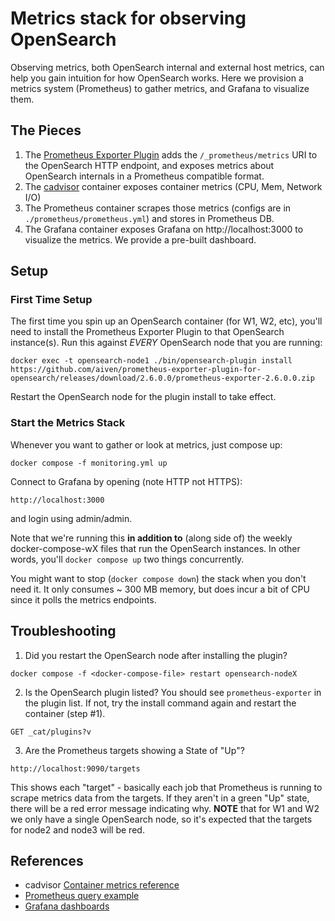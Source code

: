 # Metrics stack for observing OpenSearch

Observing metrics, both OpenSearch internal and external host metrics, can help you gain intuition for how OpenSearch works.  Here we provision a metrics system (Prometheus) to gather metrics, and Grafana to visualize them.

## The Pieces
1. The [Prometheus Exporter Plugin](https://github.com/aiven/prometheus-exporter-plugin-for-opensearch)
 adds the `/_prometheus/metrics` URI to the OpenSearch HTTP endpoint, and exposes metrics about OpenSearch internals in a Prometheus compatible format.
2. The [cadvisor](https://github.com/google/cadvisor) container exposes container metrics (CPU, Mem, Network I/O)
3. The Prometheus container scrapes those metrics (configs are in `./prometheus/prometheus.yml`) and stores in Prometheus DB.
4. The Grafana container exposes Grafana on http://localhost:3000 to visualize the metrics.  We provide a pre-built dashboard.

## Setup

### First Time Setup
The first time you spin up an OpenSearch container (for W1, W2, etc), you'll need to install the Prometheus Exporter Plugin to that OpenSearch instance(s).  Run this against *EVERY* OpenSearch node that you are running:
```
docker exec -t opensearch-node1 ./bin/opensearch-plugin install https://github.com/aiven/prometheus-exporter-plugin-for-opensearch/releases/download/2.6.0.0/prometheus-exporter-2.6.0.0.zip
```
Restart the OpenSearch node for the plugin install to take effect.

### Start the Metrics Stack
Whenever you want to gather or look at metrics, just compose up:

```
docker compose -f monitoring.yml up
```
Connect to Grafana by opening (note HTTP not HTTPS):
```
http://localhost:3000
```
and login using admin/admin.

Note that we're running this **in addition to** (along side of) the weekly docker-compose-wX files that run the OpenSearch instances.  In other words, you'll `docker compose up` two things concurrently.

You might want to stop (`docker compose down`) the stack when you don't need it.  It only consumes ~ 300 MB memory, but does incur a bit of CPU since it polls the metrics endpoints.

## Troubleshooting

1. Did you restart the OpenSearch node after installing the plugin?
```
docker compose -f <docker-compose-file> restart opensearch-nodeX
```

2. Is the OpenSearch plugin listed?  You should see `prometheus-exporter` in the plugin list.  If not, try the install command again and restart the container (step #1).
```
GET _cat/plugins?v
```

3. Are the Prometheus targets showing a State of "Up"?
```
http://localhost:9090/targets
```
This shows each "target" - basically each job that Prometheus is running to scrape metrics data from the targets.  If they aren't in a green "Up" state, there will be a red error message indicating why.  **NOTE** that for W1 and W2 we only have a single OpenSearch node, so it's expected that the targets for node2 and node3 will be red.

## References
- cadvisor [Container metrics reference](https://github.com/google/cadvisor/blob/master/docs/storage/prometheus.md)
- [Prometheus query example](https://prometheus.io/docs/prometheus/latest/querying/examples/)
- [Grafana dashboards](https://grafana.com/docs/grafana/latest/dashboards/)
